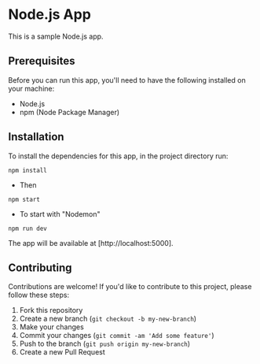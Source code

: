 # Node.js App

This is a sample Node.js app.

## Prerequisites

Before you can run this app, you'll need to have the following installed on your machine:

- Node.js
- npm (Node Package Manager)

## Installation

To install the dependencies for this app, in the project directory run:

`npm install`

- Then 

`npm start`

- To start with "Nodemon"

`npm run dev`

The app will be available at [http://localhost:5000].

## Contributing

Contributions are welcome! If you'd like to contribute to this project, please follow these steps:

1. Fork this repository
2. Create a new branch (`git checkout -b my-new-branch`)
3. Make your changes
4. Commit your changes (`git commit -am 'Add some feature'`)
5. Push to the branch (`git push origin my-new-branch`)
6. Create a new Pull Request